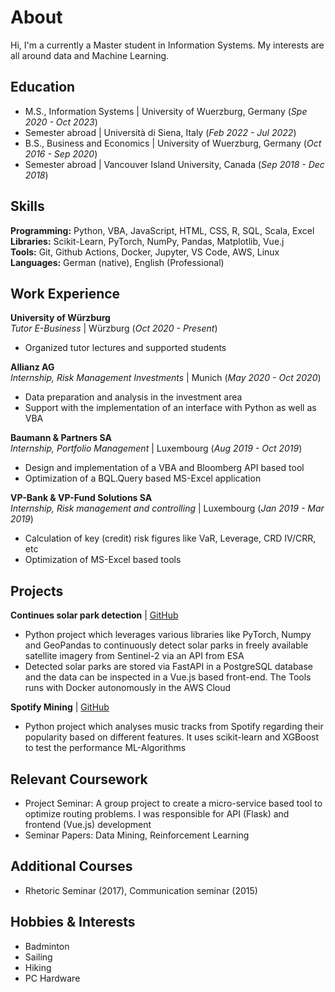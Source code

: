 # About
Hi, I'm a currently a Master student in Information Systems. My interests are all around data and Machine Learning.

## Education
-  M.S., Information Systems | University of Wuerzburg, Germany (_Spe 2020 - Oct 2023_)
-  Semester abroad | Università di Siena, Italy (_Feb 2022 - Jul 2022_) 
-  B.S., Business and Economics | University of Wuerzburg, Germany (_Oct 2016 - Sep 2020_)
-  Semester abroad | Vancouver Island University, Canada (_Sep 2018 - Dec 2018_)

## Skills
**Programming:** Python, VBA, JavaScript, HTML, CSS, R, SQL, Scala, Excel\
**Libraries:** Scikit-Learn, PyTorch, NumPy, Pandas, Matplotlib, Vue.j\
**Tools:** Git, Github Actions, Docker, Jupyter, VS Code, AWS, Linux\
**Languages:** German (native), English (Professional)

## Work Experience
**University of Würzburg**\
_Tutor E-Business_ | Würzburg (_Oct 2020 - Present_)
- Organized tutor lectures and supported students

**Allianz AG**\
_Internship, Risk Management Investments_ | Munich (_May 2020 - Oct 2020_)
- Data preparation and analysis in the investment area
- Support with the implementation of an interface with Python as well as VBA

**Baumann & Partners SA**\
_Internship, Portfolio Management_ | Luxembourg (_Aug 2019 - Oct 2019_)
- Design and implementation of a VBA and Bloomberg API based tool
- Optimization of a BQL.Query based MS-Excel application

**VP-Bank & VP-Fund Solutions SA**\
_Internship, Risk management and controlling_ | Luxembourg (_Jan 2019 - Mar 2019_)
- Calculation of key (credit) risk figures like VaR, Leverage, CRD IV/CRR, etc
- Optimization of MS-Excel based tools

## Projects
**Continues solar park detection** | [GitHub](https://github.com/Taraman12/Solarpark-detection)
- Python project which leverages various libraries like PyTorch, Numpy and GeoPandas to continuously detect solar parks in freely available satellite imagery from Sentinel-2 via an API from ESA
- Detected solar parks are stored via FastAPI in a PostgreSQL database and the data can be inspected in a Vue.js based front-end. The Tools runs with Docker autonomously in the AWS Cloud

**Spotify Mining** | [GitHub](https://github.com/Taraman12/Spotify-Mining)
- Python project which analyses music tracks from Spotify regarding their popularity based on different features. It uses scikit-learn and XGBoost to test the performance ML-Algorithms

## Relevant Coursework
- Project Seminar: A group project to create a micro-service based tool to optimize routing problems. I was responsible for API (Flask) and frontend (Vue.js) development
- Seminar Papers: Data Mining, Reinforcement Learning

## Additional Courses
- Rhetoric Seminar (2017), Communication seminar (2015)

## Hobbies & Interests
- Badminton
- Sailing
- Hiking
- PC Hardware
